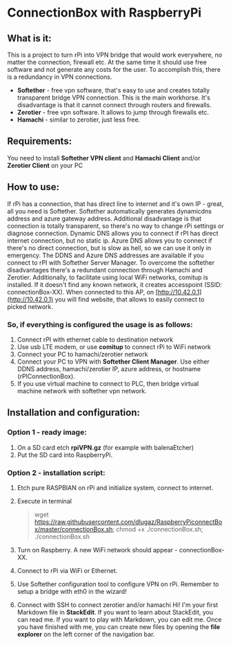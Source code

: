 # ConnectionBox with RaspberryPi

## What is it: 
This is a project to turn rPi into VPN bridge that would work everywhere, no matter the connection, firewall etc. At the same time it should use free software and not generate any costs for the user. To accomplish this, there is a redundancy in VPN connections.

-   **Softether** - free vpn software, that's easy to use and creates totally transparent bridge VPN connection. This is the main workhorse. It's disadvantage is that it cannot connect through routers and firewalls.
-   **Zerotier** - free vpn software. It allows to jump through firewalls etc.
-   **Hamachi** - similar to zerotier, just less free.
## Requirements:
You need to install **Softether VPN client** and **Hamachi Client** and/or **Zerotier Client** on your PC
## How to use: 
 If rPi has a connection, that has direct line to internet and it's own IP - great, all you need is Softether. Softether automatically generates dynamicdns address and azure gateway address. Additional disadvantage is that connection is totally transparent, so there's no way to change rPi settings or diagnose connection. Dynamic DNS allows you to connect if rPI has direct internet connection, but no static ip. Azure DNS allows you to connect if there's no direct connection, but is slow as hell, so we can use it only in emergency. The DDNS and Azure DNS addresses are available if you connect to rPI with Softether Server Manager. 
To overcome the softether disadvantages there's a redundant connection through Hamachi and Zerotier. 
Additionally, to facilitate using local WiFi networks, comitup is installed. If it doesn't find any known network, it creates accesspoint (SSID: connectionBox-XX). When connected to this AP, on [http://10.42.0.1](http://10.42.0.1) you will find website, that allows to easily connect to picked network.

### So, if everything is configured the usage is as follows:

1.  Connect rPI with ethernet cable to destination network
2.  Use usb LTE modem, or use **comitup** to connect rPi to WiFi network
3.  Connect your PC to hamachi/zerotier network
4.  Connect your PC to VPN with **Softether Client Manager**. Use either DDNS address, hamachi/zerotier IP, azure address, or hostname (rPIConnectionBox).
5.  If you use virtual machine to connect to PLC, then bridge virtual machine network with softether vpn network.

## Installation and configuration: 

### Option 1 - ready image:

1.  On a SD card etch **rpiVPN.gz** (for example with balenaEtcher)
2.  Put the SD card into RaspberryPi.

### Option 2 - installation script:

1.  Etch pure RASPBIAN on rPi and initialize system, connect to internet.
    
2.  Execute in terminal
	>  wget https://raw.githubusercontent.com/dlugaz/RaspberryPiconnectBox/master/connectionBox.sh; chmod +x ./connectionBox.sh; ./connectionBox.sh
    
4.  Turn on Raspberry. A new WiFi network should appear - connectionBox-XX.
    
5.  Connect to rPi via WiFi or Ethernet.
    
6.  Use Softether configuration tool to configure VPN on rPi. Remember to setup a bridge with eth0 in the wizard!
    
7.  Connect with SSH to connect zerotier and/or hamachi
Hi! I'm your first Markdown file in **StackEdit**. If you want to learn about StackEdit, you can read me. If you want to play with Markdown, you can edit me. Once you have finished with me, you can create new files by opening the **file explorer** on the left corner of the navigation bar.

